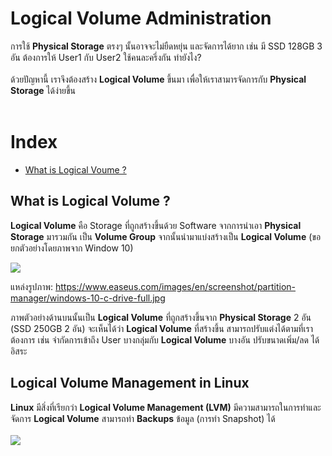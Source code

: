 # Logical Volume Administration

การใช้ **Physical Storage** ตรงๆ นั้นอาจจะไม่ยืดหยุ่น และจัดการได้ยาก เช่น มี SSD 128GB 3 อัน ต้องการให้ User1 กับ User2 ใช้คนละครึ่งกัน ทำยังไง?<br><br> ด้วยปัญหานี้ เราจึงต้องสร้าง **Logical Volume** ขึ้นมา เพื่อให้เราสามารจัดการกับ **Physical Storage** ได้ง่ายขึ้น <br><br>

# Index
- [What is Logical Voume ?](#what-is-logical-volume-)

## What is Logical Volume ?
**Logical Volume** คือ Storage ที่ถูกสร้างขึ้นด้วย Software จากการนำเอา **Physical Storage** มารวมกัน เป็น **Volume Group** จากนั้นนำมาแบ่งสร้างเป็น **Logical Volume** (ขอยกตัวอย่างโดยภาพจาก Window 10)

<img src="https://www.easeus.com/images/en/screenshot/partition-manager/windows-10-c-drive-full.jpg">

แหล่งรูปภาพ: https://www.easeus.com/images/en/screenshot/partition-manager/windows-10-c-drive-full.jpg

ภาพตัวอย่างด้านบนนั้นเป็น **Logical Volume** ที่ถูกสร้างขึ้นจาก **Physical Storage** 2 อัน (SSD 250GB 2 อัน) จะเห็นได้ว่า **Logical Volume** ที่สร้างขึ้น สามารถปรับแต่งได้ตามที่เราต้องการ เช่น จำกัดการเข้าถึง User บางกลุ่มกับ **Logical Volume** บางอัน ปรับขนาดเพิ่ม/ลด ได้อิสระ


## Logical Volume Management in Linux

**Linux** มีสิ่งที่เรียกว่า **Logical Volume Management (LVM)** มีความสามารถในการทำและจัดการ **Logical Volume**  สามารถทำ **Backups** ข้อมูล (การทำ Snapshot) ได้
<br>
<br>
<img  src="https://www.cyberciti.biz/media/new/faq/2018/08/Shows-information-about-available-LVM-logical-volumes.png">

